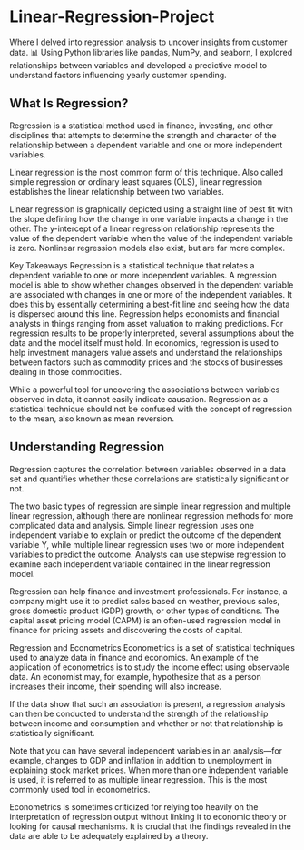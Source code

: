 # Linear-Regression-Project
 Where I delved into  regression analysis to uncover insights from customer data. 📊 Using Python libraries like pandas, NumPy, and seaborn, I explored relationships between variables and developed a predictive model to understand factors influencing yearly customer spending.


## What Is Regression?
Regression is a statistical method used in finance, investing, and other disciplines that attempts to determine the strength and character of the relationship between a dependent variable and one or more independent variables.

Linear regression is the most common form of this technique. Also called simple regression or ordinary least squares (OLS), linear regression establishes the linear relationship between two variables.

Linear regression is graphically depicted using a straight line of best fit with the slope defining how the change in one variable impacts a change in the other. The y-intercept of a linear regression relationship represents the value of the dependent variable when the value of the independent variable is zero. Nonlinear regression models also exist, but are far more complex.

Key Takeaways
Regression is a statistical technique that relates a dependent variable to one or more independent variables.
A regression model is able to show whether changes observed in the dependent variable are associated with changes in one or more of the independent variables.
It does this by essentially determining a best-fit line and seeing how the data is dispersed around this line.
Regression helps economists and financial analysts in things ranging from asset valuation to making predictions.
For regression results to be properly interpreted, several assumptions about the data and the model itself must hold.
In economics, regression is used to help investment managers value assets and understand the relationships between factors such as commodity prices and the stocks of businesses dealing in those commodities.

While a powerful tool for uncovering the associations between variables observed in data, it cannot easily indicate causation. Regression as a statistical technique should not be confused with the concept of regression to the mean, also known as mean reversion.


## Understanding Regression
Regression captures the correlation between variables observed in a data set and quantifies whether those correlations are statistically significant or not.


The two basic types of regression are simple linear regression and multiple linear regression, although there are nonlinear regression methods for more complicated data and analysis. Simple linear regression uses one independent variable to explain or predict the outcome of the dependent variable Y, while multiple linear regression uses two or more independent variables to predict the outcome. Analysts can use stepwise regression to examine each independent variable contained in the linear regression model.

Regression can help finance and investment professionals. For instance, a company might use it to predict sales based on weather, previous sales, gross domestic product (GDP) growth, or other types of conditions. The capital asset pricing model (CAPM) is an often-used regression model in finance for pricing assets and discovering the costs of capital.

Regression and Econometrics
Econometrics is a set of statistical techniques used to analyze data in finance and economics. An example of the application of econometrics is to study the income effect using observable data. An economist may, for example, hypothesize that as a person increases their income, their spending will also increase.

If the data show that such an association is present, a regression analysis can then be conducted to understand the strength of the relationship between income and consumption and whether or not that relationship is statistically significant.

Note that you can have several independent variables in an analysis—for example, changes to GDP and inflation in addition to unemployment in explaining stock market prices. When more than one independent variable is used, it is referred to as multiple linear regression. This is the most commonly used tool in econometrics.

Econometrics is sometimes criticized for relying too heavily on the interpretation of regression output without linking it to economic theory or looking for causal mechanisms. It is crucial that the findings revealed in the data are able to be adequately explained by a theory.

